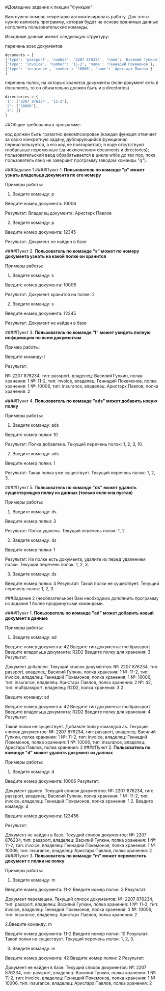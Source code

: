 #Домашнее задание к лекции "Функции"

Вам нужно помочь секретарю автоматизировать работу. Для этого нужно написать программу, которая будет на основе хранимых данных исполнять пользовательские команды.

Исходные данные имеют следующую структуру:

перечень всех документов
```python
documents = [
{'type': 'passport', 'number': '2207 876234', 'name': 'Василий Гупкин'},
{'type': 'invoice', 'number': '11-2', 'name': 'Геннадий Покемонов'},
{'type': 'insurance', 'number': '10006', 'name': 'Аристарх Павлов'}
]
```

перечень полок, на которых хранятся документы (если документ есть в documents, то он обязательно должен быть и в directories)
```python
directories = {
'1': ['2207 876234', '11-2'],
'2': ['10006'],
'3': []
}
```

##Общие требования к программе:

код должен быть грамотно декомпозирован (каждая функция отвечает за свою конкретную задачу, дублирующийся функционал переиспользуется, а его код не повторяется);
в коде отсутствуют глобальные переменные (за исключением documents и directories);
пользовательский ввод обрабатывается в цикле while до тех пор, пока пользователь явно не завершит программу (вводом команды "q").

###Задание 1
####Пункт 1.
**Пользователь по команде "p" может узнать владельца документа по его номеру**

Примеры работы:

1. Введите команду:
p

Введите номер документа:
10006

Результат:
Владелец документа: Аристарх Павлов

2. Введите команду:
p

Введите номер документа:
12345

Результат:
Документ не найден в базе

####Пункт 2.
**Пользователь по команде "s" может по номеру документа узнать на какой полке он хранится**

Примеры работы:

1. Введите команду:
s

Введите номер документа:
10006

Результат:
Документ хранится на полке: 2

2. Введите команду:
s

Введите номер документа:
12345

Результат:
Документ не найден в базе

####Пункт 3.
**Пользователь по команде "l" может увидеть полную информацию по всем документам**

Пример работы:

Введите команду:
l

Результат:

№: 2207 876234, тип: passport, владелец: Василий Гупкин, полка хранения: 1
№: 11-2, тип: invoice, владелец: Геннадий Покемонов, полка хранения: 1
№: 10006, тип: insurance, владелец: Аристарх Павлов, полка хранения: 2

####Пункт 4.
**Пользователь по команде "ads" может добавить новую полку**

Примеры работы:

1. Введите команду:
ads

Введите номер полки:
10

Результат:
Полка добавлена. Текущий перечень полок: 1, 2, 3, 10.

2. Введите команду:
ads

Введите номер полки:
1

Результат:
Такая полка уже существует. Текущий перечень полок: 1, 2, 3.

####Пункт 5.
**Пользователь по команде "ds" может удалить существующую полку из данных (только если она пустая)**

Примеры работы:

1. Введите команду:
ds

Введите номер полки:
3

Результат:
Полка удалена. Текущий перечень полок: 1, 2.

2. Введите команду:
ds

Введите номер полки:
1

Результат:
На полке есть документа, удалите их перед удалением полки. Текущий перечень полок: 1, 2, 3.

3. Введите команду:
ds

Введите номер полки:
4
Результат:
Такой полки не существует. Текущий перечень полок: 1, 2, 3.

###Задание 2 (необязательное)
Вам необходимо дополнить программу из задания 1 более продвинутыми командами.

####Пункт 1.
**Пользователь по команде "ad" может добавить новый документ в данные**

Примеры работы:

1. Введите команду:
ad

Введите номер документа:
42
Введите тип документа:
multipassport
Введите владельца документа:
R2D2
Введите полку для хранения:
3
Результат:

Документ добавлен. Текущий список документов:
№: 2207 876234, тип: passport, владелец: Василий Гупкин, полка хранения: 1
№: 11-2, тип: invoice, владелец: Геннадий Покемонов, полка хранения: 1
№: 10006, тип: insurance, владелец: Аристарх Павлов, полка хранения: 2
№: 42, тип: multipassport, владелец: R2D2, полка хранения: 3
2.

Введите команду:
ad

Введите номер документа:
42
Введите тип документа:
multipassport
Введите владельца документа:
R2D2
Введите полку для хранения:
4
Результат:

Такой полки не существует. Добавьте полку командой as.
Текущий список документов:
№: 2207 876234, тип: passport, владелец: Василий Гупкин, полка хранения: 1
№: 11-2, тип: invoice, владелец: Геннадий Покемонов, полка хранения: 1
№: 10006, тип: insurance, владелец: Аристарх Павлов, полка хранения: 2
####Пункт 2.
**Пользователь по команде "d" может удалить документ из данных**

Примеры работы:

1. Введите команду:
d

Введите номер документа:
10006
Результат:

Документ удален.
Текущий список документов:
№: 2207 876234, тип: passport, владелец: Василий Гупкин, полка хранения: 1
№: 11-2, тип: invoice, владелец: Геннадий Покемонов, полка хранения: 1
2. Введите команду:
d

Введите номер документа:
123456

Результат:

Документ не найден в базе.
Текущий список документов:
№: 2207 876234, тип: passport, владелец: Василий Гупкин, полка хранения: 1
№: 11-2, тип: invoice, владелец: Геннадий Покемонов, полка хранения: 1
№: 10006, тип: insurance, владелец: Аристарх Павлов, полка хранения: 2
####Пункт 3.
**Пользователь по команде "m" может переместить документ с полки на полку**

Примеры работы:

1. Введите команду:
m

Введите номер документа:
11-2
Введите номер полки:
3
Результат:

Документ перемещен.
Текущий список документов:
№: 2207 876234, тип: passport, владелец: Василий Гупкин, полка хранения: 1
№: 11-2, тип: invoice, владелец: Геннадий Покемонов, полка хранения: 3
№: 10006, тип: insurance, владелец: Аристарх Павлов, полка хранения: 2

2.Введите команду:
m

Введите номер документа:
11-2
Введите номер полки:
10
Результат:
Такой полки не существует. Текущий перечень полок: 1, 2, 3.

3. Введите команду:
m

Введите номер документа:
42
Введите номер полки:
2
Результат:

Документ не найден в базе.
Текущий список документов:
№: 2207 876234, тип: passport, владелец: Василий Гупкин, полка хранения: 1
№: 11-2, тип: invoice, владелец: Геннадий Покемонов, полка хранения: 1
№: 10006, тип: insurance, владелец: Аристарх Павлов, полка хранения: 2